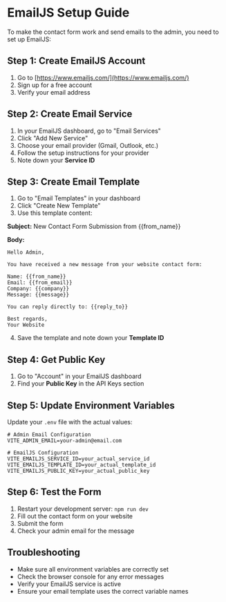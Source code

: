 # EmailJS Setup Guide

To make the contact form work and send emails to the admin, you need to set up EmailJS:

## Step 1: Create EmailJS Account
1. Go to [https://www.emailjs.com/](https://www.emailjs.com/)
2. Sign up for a free account
3. Verify your email address

## Step 2: Create Email Service
1. In your EmailJS dashboard, go to "Email Services"
2. Click "Add New Service"
3. Choose your email provider (Gmail, Outlook, etc.)
4. Follow the setup instructions for your provider
5. Note down your **Service ID**

## Step 3: Create Email Template
1. Go to "Email Templates" in your dashboard
2. Click "Create New Template"
3. Use this template content:

**Subject:** New Contact Form Submission from {{from_name}}

**Body:**
```
Hello Admin,

You have received a new message from your website contact form:

Name: {{from_name}}
Email: {{from_email}}
Company: {{company}}
Message: {{message}}

You can reply directly to: {{reply_to}}

Best regards,
Your Website
```

4. Save the template and note down your **Template ID**

## Step 4: Get Public Key
1. Go to "Account" in your EmailJS dashboard
2. Find your **Public Key** in the API Keys section

## Step 5: Update Environment Variables
Update your `.env` file with the actual values:

```env
# Admin Email Configuration
VITE_ADMIN_EMAIL=your-admin@email.com

# EmailJS Configuration
VITE_EMAILJS_SERVICE_ID=your_actual_service_id
VITE_EMAILJS_TEMPLATE_ID=your_actual_template_id
VITE_EMAILJS_PUBLIC_KEY=your_actual_public_key
```

## Step 6: Test the Form
1. Restart your development server: `npm run dev`
2. Fill out the contact form on your website
3. Submit the form
4. Check your admin email for the message

## Troubleshooting
- Make sure all environment variables are correctly set
- Check the browser console for any error messages
- Verify your EmailJS service is active
- Ensure your email template uses the correct variable names
